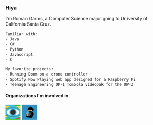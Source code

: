 ### Hiya

<!--
**Romano-Garmez/Romano-Garmez** is a ✨ _special_ ✨ repository because its `README.md` (this file) appears on your GitHub profile. -->

I'm Roman Garms, a Computer Science major going to University of California Santa Cruz. 
```
Familiar with:
- Java
- C#
- Python
- Javascript
- C
```

```
My favorite projects:
- Running Doom on a drone controller
- Spotify Now Playing web app designed for a Raspberry Pi
- Teenage Engineering OP-1 Tombola videopak for the OP-Z
```
#### Organizations I'm involved in
[<img src="VideolabCreators.png" width="48">](https://github.com/Videolab-Creators-Group)
[<img src="CodeNinjas.png" width="48">](https://github.com/CNSeattle)
